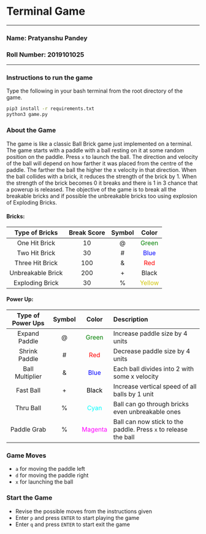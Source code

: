 # Terminal Game 

---
### Name: Pratyanshu Pandey
### Roll Number: 2019101025

---
### Instructions to run the game

Type the following in your bash terminal from the root directory of the game.

```bash
pip3 install -r requirements.txt
python3 game.py
```

### About the Game
The game is like a classic Ball Brick game just implemented on a terminal. The game starts with a paddle with a ball 
resting on it at some random position on the paddle. Press `x` to launch the ball. The direction and velocity of the ball will depend
on how farther it was placed from the centre of the paddle. The farther the ball the higher the x velocity in that direction.
When the ball collides with a brick, it reduces the strength of the brick by 1. When the strength of the brick becomes 0 it breaks
and there is 1 in 3 chance that a powerup is released. The objective of the game is to break all the breakable bricks and if possible the unbreakable
bricks too using explosion of Exploding Bricks.

#### Bricks:

| Type of Bricks | Break Score | Symbol | Color |
|:--------------:|:-----------:|:------:|:-----:|
| One Hit Brick  | 10 | @ | <span style="color:green">Green</span> |
| Two Hit Brick  | 30 | # | <span style="color:blue">Blue</span> |
| Three Hit Brick  | 100 | & | <span style="color:red">Red</span> |
| Unbreakable Brick  | 200 | + | Black |
| Exploding Brick  | 30 | % | <span style="color:#d1c406">Yellow</span> |

#### Power Up:

| Type of Power Ups | Symbol | Color | Description |
|:--------------:|:------:|:-----:|:---|
| Expand Paddle  |@ | <span style="color:green">Green</span> | Increase paddle size by 4 units | 
| Shrink Paddle  |# | <span style="color:red">Red</span> | Decrease paddle size by 4 units |
| Ball Multiplier  | & | <span style="color:blue">Blue</span> | Each ball divides into 2 with some x velocity |
| Fast Ball  | + | <span style="color:black">Black</span> | Increase vertical speed of all balls by 1 unit |
| Thru Ball  | % | <span style="color:cyan">Cyan</span> | Ball can go through bricks even unbreakable ones |
| Paddle Grab  | % | <span style="color:magenta">Magenta</span> | Ball can now stick to the paddle. Press `x` to release the ball |



### Game Moves
* `a` for moving the paddle left
* `d` for moving the paddle right
* `x` for launching the ball

### Start the Game
* Revise the possible moves from the instructions given
* Enter `p` and press `ENTER` to start playing the game
* Enter `q` and press `ENTER` to start exit the game


